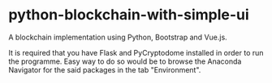 # python-blockchain-with-simple-ui

A blockchain implementation using Python, Bootstrap and Vue.js.

It is required that you have Flask and PyCryptodome installed in order to run the programme.
Easy way to do so would be to browse the Anaconda Navigator for the said packages in the tab "Environment".


